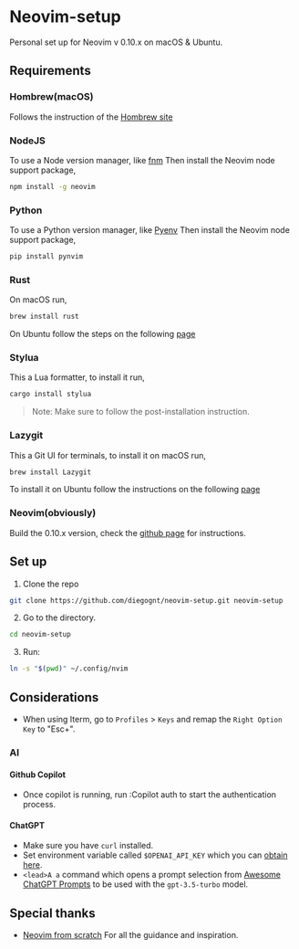 # Neovim-setup
Personal set up for Neovim v 0.10.x on macOS & Ubuntu.

## Requirements

### Hombrew(macOS)
Follows the instruction of the [Hombrew site](https://brew.sh/)

### NodeJS
To use a Node version manager, like [fnm](https://github.com/Schniz/fnm)
Then install the Neovim node support package,
~~~bash
npm install -g neovim
~~~

### Python
To use a Python version manager, like [Pyenv](https://github.com/pyenv/pyenv)
Then install the Neovim node support package,
~~~bash
pip install pynvim
~~~

### Rust
On macOS run,
~~~bash
brew install rust
~~~
On Ubuntu follow the steps on the following [page](https://www.rust-lang.org/learn/get-started)

### Stylua
This a Lua formatter, to install it run,
~~~bash
cargo install stylua
~~~
>Note: Make sure to follow the post-installation instruction.

### Lazygit
This a Git UI for terminals, to install it on macOS run,
~~~bash
brew install Lazygit
~~~
To install it on Ubuntu follow the instructions on the following [page](https://github.com/jesseduffield/lazygit#manual)

### Neovim(obviously)
Build the 0.10.x version, check the [github page](https://github.com/neovim/neovim/wiki/Installing-Neovim#install-from-source) for instructions.

## Set up
1. Clone the repo
~~~bash
git clone https://github.com/diegognt/neovim-setup.git neovim-setup
~~~
2. Go to the directory.
~~~bash
cd neovim-setup
~~~
3. Run:
~~~bash
ln -s "$(pwd)" ~/.config/nvim
~~~

## Considerations
- When using Iterm, go to `Profiles` > `Keys` and remap the `Right Option Key` to "Esc+". 

### AI

#### Github Copilot
- Once copilot is running, run :Copilot auth to start the authentication process.

#### ChatGPT
- Make sure you have `curl` installed.
- Set environment variable called `$OPENAI_API_KEY` which you can [obtain here](https://beta.openai.com/account/api-keys).
- `<lead>A a` command which opens a prompt selection from [Awesome ChatGPT Prompts](https://github.com/f/awesome-chatgpt-prompts) to be used with the `gpt-3.5-turbo` model.

## Special thanks
- [Neovim from scratch](https://github.com/LunarVim/Neovim-from-scratch) For all the guidance and inspiration.

